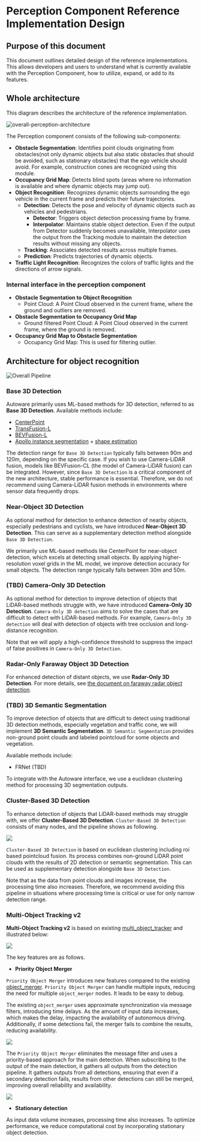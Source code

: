 # Perception Component Reference Implementation Design

## Purpose of this document

This document outlines detailed design of the reference implementations. This allows developers and users to understand what is currently available with the Perception Component, how to utilize, expand, or add to its features.

## Whole architecture

This diagram describes the architecture of the reference implementation.

![overall-perception-architecture](image/reference-implementaion-perception-diagram.drawio.svg)

The Perception component consists of the following sub-components:

- **Obstacle Segmentation**: Identifies point clouds originating from obstacles(not only dynamic objects but also static obstacles that should be avoided, such as stationary obstacles) that the ego vehicle should avoid. For example, construction cones are recognized using this module.
- **Occupancy Grid Map**: Detects blind spots (areas where no information is available and where dynamic objects may jump out).
- **Object Recognition**: Recognizes dynamic objects surrounding the ego vehicle in the current frame and predicts their future trajectories.
  - **Detection**: Detects the pose and velocity of dynamic objects such as vehicles and pedestrians.
    - **Detector**: Triggers object detection processing frame by frame.
    - **Interpolator**: Maintains stable object detection. Even if the output from Detector suddenly becomes unavailable, Interpolator uses the output from the Tracking module to maintain the detection results without missing any objects.
  - **Tracking**: Associates detected results across multiple frames.
  - **Prediction**: Predicts trajectories of dynamic objects.
- **Traffic Light Recognition**: Recognizes the colors of traffic lights and the directions of arrow signals.

### Internal interface in the perception component

- **Obstacle Segmentation to Object Recognition**
  - Point Cloud: A Point Cloud observed in the current frame, where the ground and outliers are removed.
- **Obstacle Segmentation to Occupancy Grid Map**
  - Ground filtered Point Cloud: A Point Cloud observed in the current frame, where the ground is removed.
- **Occupancy Grid Map to Obstacle Segmentation**
  - Occupancy Grid Map: This is used for filtering outlier.

## Architecture for object recognition

![Overall Pipeline](image/new_autoware_design.drawio.svg)

### Base 3D Detection

Autoware primarily uses ML-based methods for 3D detection, referred to as **Base 3D Detection**.
Available methods include:

- [CenterPoint](https://github.com/autowarefoundation/autoware.universe/tree/main/perception/autoware_lidar_centerpoint)
- [TransFusion-L](https://github.com/autowarefoundation/autoware.universe/tree/main/perception/autoware_lidar_transfusion)
- [BEVFusion-L](https://github.com/autowarefoundation/autoware_universe/tree/main/perception/autoware_bevfusion)
- [Apollo instance segmentation](https://github.com/autowarefoundation/autoware.universe/tree/main/perception/autoware_lidar_apollo_instance_segmentation) + [shape estimation](https://github.com/autowarefoundation/autoware.universe/tree/main/perception/autoware_shape_estimation)

The detection range for `Base 3D Detection` typically falls between 90m and 120m, depending on the specific case.
If you wish to use Camera-LiDAR fusion, models like BEVFusion-CL (the model of Camera-LiDAR fusion) can be integrated.
However, since `Base 3D Detection` is a critical component of the new architecture, stable performance is essential.
Therefore, we do not recommend using Camera-LiDAR fusion methods in environments where sensor data frequently drops.

### Near-Object 3D Detection

As optional method for detection to enhance detection of nearby objects, especially pedestrians and cyclists, we have introduced **Near-Object 3D Detection**.
This can serve as a supplementary detection method alongside `Base 3D Detection`.

We primarily use ML-based methods like CenterPoint for near-object detection, which excels at detecting small objects.
By applying higher-resolution voxel grids in the ML model, we improve detection accuracy for small objects.
The detection range typically falls between 30m and 50m.

### (TBD) Camera-Only 3D Detection

As optional method for detection to improve detection of objects that LiDAR-based methods struggle with, we have introduced **Camera-Only 3D Detection**.
`Camera-Only 3D detection` aims to solve the cases that are difficult to detect with LiDAR-based methods.
For example, `Camera-Only 3D detection` will deal with detection of objects with tree occlusion and long-distance recognition.

Note that we will apply a high-confidence threshold to suppress the impact of false positives in `Camera-Only 3D Detection`.

### Radar-Only Faraway Object 3D Detection

For enhanced detection of distant objects, we use **Radar-Only 3D Detection**.
For more details, see [the document on faraway radar object detection](https://github.com/autowarefoundation/autoware-documentation/blob/main/docs/design/autoware-architecture/perception/reference-implementations/radar-based-3d-detector/faraway-object-detection.md).

### (TBD) 3D Semantic Segmentation

To improve detection of objects that are difficult to detect using traditional 3D detection methods, especially vegetation and traffic cone, we will implement **3D Semantic Segmentation**.
`3D Semantic Segmentation` provides non-ground point clouds and labeled pointcloud for some objects and vegetation.

Available methods include:

- FRNet (TBD)

To integrate with the Autoware interface, we use a euclidean clustering method for processing 3D segmentation outputs.

### Cluster-Based 3D Detection

To enhance detection of objects that LiDAR-based methods may struggle with, we offer **Cluster-Based 3D Detection**.
`Cluster-Based 3D Detection` consists of many nodes, and the pipeline shows as following.

![](image/clustering_based_detection.drawio.svg)

`Cluster-Based 3D Detection` is based on euclidean clustering including roi based pointcloud fusion.
Its process combines non-ground LiDAR point clouds with the results of 2D detection or semantic segmentation.
This can be used as supplementary detection alongside `Base 3D Detection`.

Note that as the data from point clouds and images increase, the processing time also increases.
Therefore, we recommend avoiding this pipeline in situations where processing time is critical or use for only narrow detection range.

### Multi-Object Tracking v2

**Multi-Object Tracking v2** is based on existing [multi_object_tracker](https://github.com/autowarefoundation/autoware.universe/tree/main/perception/autoware_multi_object_tracker) and illustrated below:

![](image/multi_object_tracking.drawio.svg)

The key features are as follows.

- **Priority Object Merger**

`Priority Object Merger` introduces new features compared to the existing [object_merger](https://github.com/autowarefoundation/autoware.universe/tree/main/perception/autoware_object_merger).
`Priority Object Merger` can handle multiple inputs, reducing the need for multiple `object_merger` nodes.
It leads to be easy to debug.

The existing `object_merger` uses approximate synchronization via message filters, introducing time delays.
As the amount of input data increases, which makes the delay, impacting the availability of autonomous driving.
Additionally, if some detections fail, the merger fails to combine the results, reducing availability.

![](image/priority_merger_1.drawio.svg)

The `Priority Object Merger` eliminates the message filter and uses a priority-based approach for the main detection.
When subscribing to the output of the main detection, it gathers all outputs from the detection pipeline.
It gathers outputs from all detections, ensuring that even if a secondary detection fails, results from other detections can still be merged, improving overall reliability and availability.

![](image/priority_merger_2.drawio.svg)

- **Stationary detection**

As input data volume increases, processing time also increases.
To optimize performance, we reduce computational cost by incorporating stationary object detection.
